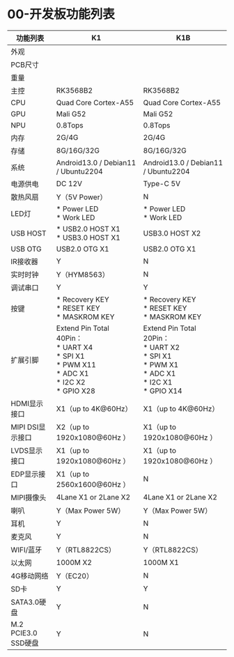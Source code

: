 # 00-开发板功能列表



| 功能列表            | K1                                                           | K1B                                                          |
| ------------------- | ------------------------------------------------------------ | ------------------------------------------------------------ |
| 外观                |                                                              |                                                              |
| PCB尺寸             |                                                              |                                                              |
| 重量                |                                                              |                                                              |
| 主控                | RK3568B2                                                     | RK3568B2                                                     |
| CPU                 | Quad Core Cortex-A55                                         | Quad Core Cortex-A55                                         |
| GPU                 | Mali G52                                                     | Mali G52                                                     |
| NPU                 | 0.8Tops                                                      | 0.8Tops                                                      |
| 内存                | 2G/4G                                                        | 2G/4G                                                        |
| 存储                | 8G/16G/32G                                                   | 8G/16G/32G                                                   |
| 系统                | Android13.0 / Debian11 / Ubuntu2204                          | Android13.0 / Debian11 / Ubuntu2204                          |
| 电源供电            | DC 12V                                                       | Type-C 5V                                                    |
| 散热风扇            | Y（5V Power）                                                | N                                                            |
| LED灯               | * Power LED<br />* Work LED                                  | * Power LED<br />* Work LED                                  |
| USB HOST            | * USB2.0 HOST X1<br />* USB3.0 HOST X1                       | USB3.0 HOST X2                                               |
| USB OTG             | USB2.0 OTG X1                                                | USB2.0 OTG X1                                                |
| IR接收器            | Y                                                            | N                                                            |
| 实时时钟            | Y（HYM8563）                                                 | N                                                            |
| 调试串口            | Y                                                            | Y                                                            |
| 按键                | * Recovery KEY<br />* RESET KEY<br />* MASKROM KEY           | * Recovery KEY<br />* RESET KEY<br />* MASKROM KEY           |
| 扩展引脚            | Extend Pin Total 40Pin：<br />* UART X4<br />* SPI X1<br />* PWM X11<br />* ADC X1<br />* I2C X2<br />* GPIO X28 | Extend Pin Total 20Pin：<br />* UART X2<br />* SPI X1<br />* PWM X1<br />* ADC X1<br />* I2C X1<br />* GPIO X14 |
| HDMI显示接口        | X1（up to 4K@60Hz）                                          | X1（up to 4K@60Hz）                                          |
| MIPI DSI显示接口    | X2（up to 1920x1080@60Hz ）                                  | X1（up to 1920x1080@60Hz ）                                  |
| LVDS显示接口        | X1（up to 1920x1080@60Hz ）                                  | X1（up to 1920x1080@60Hz ）                                  |
| EDP显示接口         | X1（up to 2560x1600@60Hz ）                                  | N                                                            |
| MIPI摄像头          | 4Lane X1 or 2Lane X2                                         | 4Lane X1 or 2Lane X2                                         |
| 喇叭                | Y（Max Power 5W）                                            | Y（Max Power 5W）                                            |
| 耳机                | Y                                                            | N                                                            |
| 麦克风              | Y                                                            | N                                                            |
| WIFI/蓝牙           | Y（RTL8822CS）                                               | Y（RTL8822CS）                                               |
| 以太网              | 1000M X2                                                     | 1000M X1                                                     |
| 4G移动网络          | Y（EC20）                                                    | N                                                            |
| SD卡                | Y                                                            | Y                                                            |
| SATA3.0硬盘         | Y                                                            | N                                                            |
| M.2 PCIE3.0 SSD硬盘 | Y                                                            | N                                                            |

